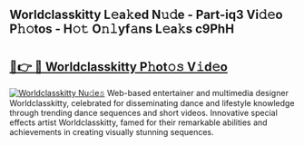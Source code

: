 ## Worldclasskitty L𝚎a𝚔ed N𝚞𝚍e - Part-iq3 Vi𝚍𝚎o P𝚑𝚘tos - H𝚘𝚝 O𝚗𝚕yf𝚊ns L𝚎a𝚔s c9PhH

# <h2><a href="http://kf24f8.oniu.top/?m=Worldclasskitty">🔗👉 🔴 Worldclasskitty P𝚑ot𝚘𝚜 V𝚒d𝚎o</a></h2>

[![Worldclasskitty Nu𝚍e𝚜](https://i.imgur.com/0qMVB7G.gif)](http://kf24f8.oniu.top/?m=Worldclasskitty)
Web-based entertainer and multimedia designer Worldclasskitty, celebrated for disseminating dance and lifestyle knowledge through trending dance sequences and short videos. Innovative special effects artist Worldclasskitty, famed for their remarkable abilities and achievements in creating visually stunning sequences.  
